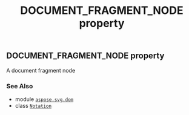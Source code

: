 ﻿---
title: DOCUMENT_FRAGMENT_NODE property
second_title: Aspose.SVG for Python via .NET API References
description: 
type: docs
weight: 220
url: /python-net/aspose.svg.dom/notation/document_fragment_node/
is_root: false
---

## DOCUMENT_FRAGMENT_NODE property


A document fragment node

### See Also
* module [`aspose.svg.dom`](../../)
* class [`Notation`](/svg/python-net/aspose.svg.dom/notation)
